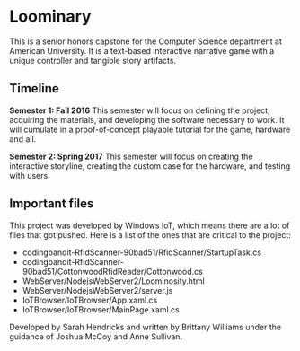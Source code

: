 # Loominary

This is a senior honors capstone for the Computer Science department at American University. It is a text-based interactive narrative game with a unique controller and tangible story artifacts. 

## Timeline
**Semester 1: Fall 2016**
This semester will focus on defining the project, acquiring the materials, and developing the software necessary to work. It will cumulate in a proof-of-concept playable tutorial for the game, hardware and all.

**Semester 2: Spring 2017**
This semester will focus on creating the interactive storyline, creating the custom case for the hardware, and testing with users.

## Important files
This project was developed by Windows IoT, which means there are a lot of files that got pushed. Here is a list of the ones that are critical to the project:
- codingbandit-RfidScanner-90bad51/RfidScanner/StartupTask.cs
- codingbandit-RfidScanner-90bad51/CottonwoodRfidReader/Cottonwood.cs
- WebServer/NodejsWebServer2/Loominosity.html
- WebServer/NodejsWebServer2/server.js
- IoTBrowser/IoTBrowser/App.xaml.cs
- IoTBrowser/IoTBrowser/MainPage.xaml.cs

Developed by Sarah Hendricks and written by Brittany Williams under the guidance of Joshua McCoy and Anne Sullivan.
